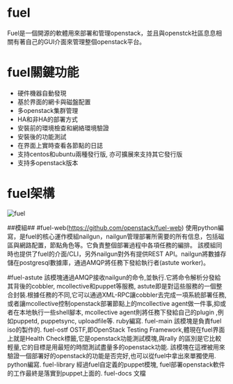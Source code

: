 # fuel
Fuel是一個開源的軟體用來部署和管理openstack，並且與openstck社區息息相關有著自己的GUI介面來管理整個openstack平台。

# fuel關鍵功能

- 硬件機器自動發現
- 基於界面的網卡與磁盤配置
- 多openstack集群管理
- HA和非HA的部署方式
- 安裝前的環境檢查和網絡環境驗證
- 安裝後的功能測試
- 在界面上實時查看各節點的日誌
- 支持centos和ubuntu兩種發行版, 亦可擴展來支持其它發行版
- 支持多openstack版本

# fuel架構
![fuel](https://wiki.openstack.org/w/images/3/3a/Fuel-architecture.png)

##模組##
#fuel-web(https://github.com/openstack/fuel-web)
使用python編寫，是fuel的核心運作模組nailgun，nailgun管理部署所需要的所有信息，包括磁區與網路配置，節點角色等。它負責整個部署過程中各項任務的編排。
該模組同時也提供了fuel的介面/CLI，另外nailgun對外有提供REST API。nailgun將數據存儲在postgresql數據庫，通過AMQP將任務下發給執行者(astute worker)。

#fuel-astute
該模塊通過AMQP接收nailgun的命令,並執行.它將命令解析分發給其背後的cobbler, mcollective和puppet等服務, 
astute即是對這些服務的一個整合封裝.根據任務的不同,它可以通過XML-RPC讓cobbler去完成一項系統部署任務, 
或者讓mcollective控制openstack部署節點上的mcollective agent做一件事,抑或者在本地執行一些shell腳本, mcollective 
agent則將任務下發給自己的plugin ,例如puppetd, puppetsync, uploadfile等. ruby編寫.
fuel-main
該模塊是負責fuel iso的製作的.
fuel-ostf
OSTF,即OpenStack Testing Framework,體現在fuel界面上就是Health Check標籤,它是openstack功能測試模塊,與rally 
的區別是它比較輕量,它的目標是用最短的時間測試盡量多的openstack功能. 
該模塊在這裡被用來驗證一個部署好的openstack的功能是否完好,也可以從fuel中拿出來單獨使用. python編寫.
fuel-library
經過fuel自定義的puppet模塊, fuel部署openstack軟件的工作最終是落實到puppet上面的.
fuel-docs
文檔
